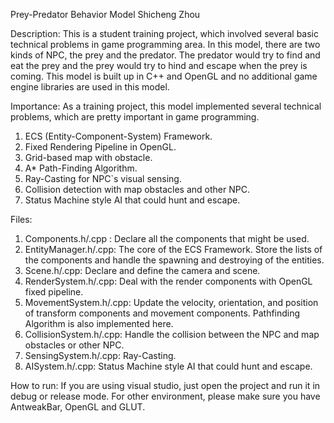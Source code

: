 Prey-Predator Behavior Model
Shicheng Zhou

Description:
This is a student training project, which involved several basic technical problems in game programming area. In this model, there are two kinds of NPC, the prey and the predator. The predator would try to find and eat the prey and the prey would try to hind and escape when the prey is coming. This model is built up in C++ and OpenGL and no additional game engine libraries are used in this model.

Importance:
As a training project, this model implemented several technical problems, which are pretty important in game programming. 
1.	ECS (Entity-Component-System) Framework.
2.	Fixed Rendering Pipeline in OpenGL.
3.	Grid-based map with obstacle.
4.	A* Path-Finding Algorithm.
5.	Ray-Casting for NPC`s visual sensing.
6.	Collision detection with map obstacles and other NPC.
7.	Status Machine style AI that could hunt and escape.

Files:
1.	Components.h/.cpp : Declare all the components that might be used.
2.	EntityManager.h/.cpp: The core of the ECS Framework. Store the lists of the components and handle the spawning and destroying of the entities.
3.	Scene.h/.cpp: Declare and define the camera and scene.
4.	RenderSystem.h/.cpp: Deal with the render components with OpenGL fixed pipeline.
5.	MovementSystem.h/.cpp: Update the velocity, orientation, and position of transform components and movement components. Pathfinding Algorithm is also implemented here.
8.	CollisionSystem.h/.cpp: Handle the collision between the NPC and map obstacles or other NPC.
6.	SensingSystem.h/.cpp: Ray-Casting.
9.	AISystem.h/.cpp: Status Machine style AI that could hunt and escape.

How to run:
If you are using visual studio, just open the project and run it in debug or release mode. For other environment, please make sure you have AntweakBar, OpenGL and GLUT.
